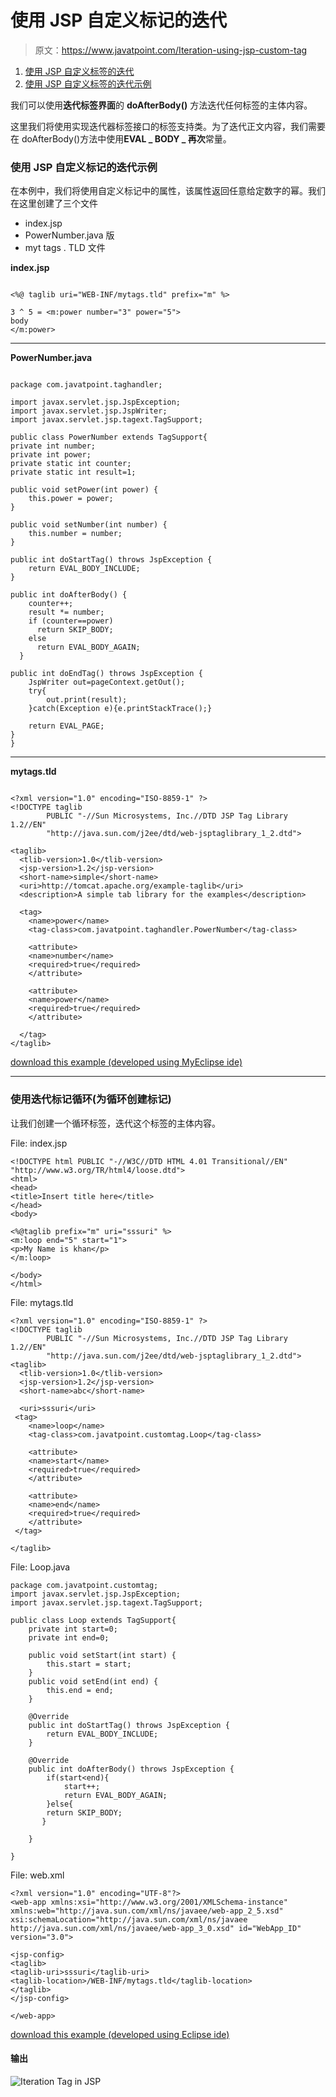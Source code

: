 # 使用 JSP 自定义标记的迭代

> 原文：<https://www.javatpoint.com/Iteration-using-jsp-custom-tag>

1.  [使用 JSP 自定义标签的迭代](#)
2.  [使用 JSP 自定义标签的迭代示例](#)

我们可以使用**迭代标签界面**的 **doAfterBody()** 方法迭代任何标签的主体内容。

这里我们将使用实现迭代器标签接口的标签支持类。为了迭代正文内容，我们需要在 doAfterBody()方法中使用**EVAL _ BODY _ 再次**常量。

### 使用 JSP 自定义标记的迭代示例

在本例中，我们将使用自定义标记中的属性，该属性返回任意给定数字的幂。我们在这里创建了三个文件

*   index.jsp
*   PowerNumber.java 版
*   myt tags . TLD 文件

**index.jsp**

```

<%@ taglib uri="WEB-INF/mytags.tld" prefix="m" %>

3 ^ 5 = <m:power number="3" power="5">
body
</m:power>

```

* * *

**PowerNumber.java**

```

package com.javatpoint.taghandler;

import javax.servlet.jsp.JspException;
import javax.servlet.jsp.JspWriter;
import javax.servlet.jsp.tagext.TagSupport;

public class PowerNumber extends TagSupport{
private int number;
private int power;
private static int counter;
private static int result=1;

public void setPower(int power) {
	this.power = power;
}

public void setNumber(int number) {
	this.number = number;
}

public int doStartTag() throws JspException {
	return EVAL_BODY_INCLUDE;
}

public int doAfterBody() {
    counter++; 
    result *= number; 
    if (counter==power) 
      return SKIP_BODY; 
    else 
      return EVAL_BODY_AGAIN; 
  } 

public int doEndTag() throws JspException {
	JspWriter out=pageContext.getOut();
	try{
		out.print(result);
	}catch(Exception e){e.printStackTrace();}

	return EVAL_PAGE;
}
}

```

* * *

**mytags.tld**

```

<?xml version="1.0" encoding="ISO-8859-1" ?>
<!DOCTYPE taglib
        PUBLIC "-//Sun Microsystems, Inc.//DTD JSP Tag Library 1.2//EN"
        "http://java.sun.com/j2ee/dtd/web-jsptaglibrary_1_2.dtd">

<taglib>
  <tlib-version>1.0</tlib-version>
  <jsp-version>1.2</jsp-version>
  <short-name>simple</short-name>
  <uri>http://tomcat.apache.org/example-taglib</uri>
  <description>A simple tab library for the examples</description>

  <tag>
    <name>power</name>
    <tag-class>com.javatpoint.taghandler.PowerNumber</tag-class>

    <attribute>
    <name>number</name>
    <required>true</required>
    </attribute>

    <attribute>
    <name>power</name>
    <required>true</required>
    </attribute>

  </tag>
</taglib>

```

[download this example (developed using MyEclipse ide)](https://static.javatpoint.com/src/jsp/customit.zip)

* * *

### 使用迭代标记循环(为循环创建标记)

让我们创建一个循环标签，迭代这个标签的主体内容。

File: index.jsp

```
<!DOCTYPE html PUBLIC "-//W3C//DTD HTML 4.01 Transitional//EN" "http://www.w3.org/TR/html4/loose.dtd">
<html>
<head>
<title>Insert title here</title>
</head>
<body>

<%@taglib prefix="m" uri="sssuri" %>
<m:loop end="5" start="1">
<p>My Name is khan</p>
</m:loop> 

</body>
</html>

```

File: mytags.tld

```
<?xml version="1.0" encoding="ISO-8859-1" ?>
<!DOCTYPE taglib
        PUBLIC "-//Sun Microsystems, Inc.//DTD JSP Tag Library 1.2//EN"
        "http://java.sun.com/j2ee/dtd/web-jsptaglibrary_1_2.dtd">
<taglib>
  <tlib-version>1.0</tlib-version>
  <jsp-version>1.2</jsp-version>
  <short-name>abc</short-name>

  <uri>sssuri</uri>
 <tag>
    <name>loop</name>
    <tag-class>com.javatpoint.customtag.Loop</tag-class>

    <attribute>
    <name>start</name>
    <required>true</required>
    </attribute>

    <attribute>
    <name>end</name>
    <required>true</required>
    </attribute>
 </tag>

</taglib>

```

File: Loop.java

```
package com.javatpoint.customtag;
import javax.servlet.jsp.JspException;
import javax.servlet.jsp.tagext.TagSupport;

public class Loop extends TagSupport{
	private int start=0;
	private int end=0;

	public void setStart(int start) {
		this.start = start;
	}
	public void setEnd(int end) {
		this.end = end;
	}

	@Override
	public int doStartTag() throws JspException {
		return EVAL_BODY_INCLUDE;
	}

	@Override
	public int doAfterBody() throws JspException {
		if(start<end){
			start++;
			return EVAL_BODY_AGAIN;
		}else{
		return SKIP_BODY;
	   }

	}

}

```

File: web.xml

```
<?xml version="1.0" encoding="UTF-8"?>
<web-app xmlns:xsi="http://www.w3.org/2001/XMLSchema-instance"  xmlns:web="http://java.sun.com/xml/ns/javaee/web-app_2_5.xsd" xsi:schemaLocation="http://java.sun.com/xml/ns/javaee http://java.sun.com/xml/ns/javaee/web-app_3_0.xsd" id="WebApp_ID" version="3.0">

<jsp-config>
<taglib>
<taglib-uri>sssuri</taglib-uri>
<taglib-location>/WEB-INF/mytags.tld</taglib-location>
</taglib>
</jsp-config>

</web-app>

```

[download this example (developed using Eclipse ide)](https://static.javatpoint.com/src/jsp/customit2.zip)

#### 输出

![Iteration Tag in JSP](../img/c6c25cbc0f803b0cc2770f3ed087d040.png)